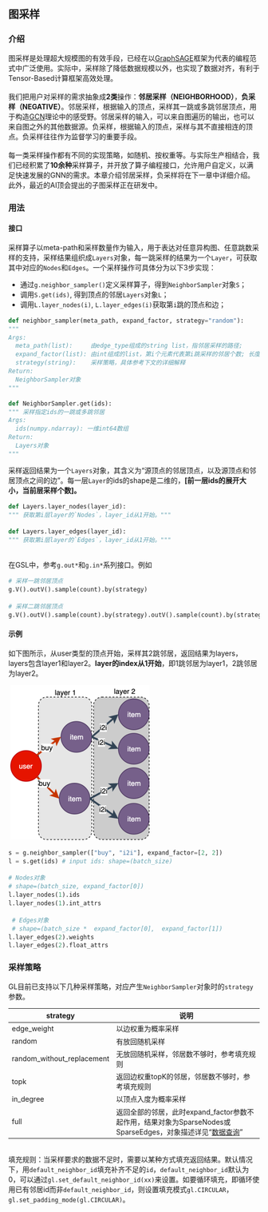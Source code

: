 ## 图采样

<a name="fOsGk"></a>
### 介绍
图采样是处理超大规模图的有效手段，已经在以[GraphSAGE](https://arxiv.org/abs/1706.02216)框架为代表的编程范式中广泛使用。实际中，采样除了降低数据规模以外，也实现了数据对齐，有利于Tensor-Based计算框架高效处理。<br />
<br />我们把用户对采样的需求抽象成**2类**操作：**邻居采样（NEIGHBORHOOD）**，**负采样（NEGATIVE）**。邻居采样，根据输入的顶点，采样其一跳或多跳邻居顶点，用于构造[GCN](https://arxiv.org/abs/1609.02907)理论中的感受野。邻居采样的输入，可以来自图遍历的输出，也可以来自图之外的其他数据源。负采样，根据输入的顶点，采样与其不直接相连的顶点。负采样往往作为监督学习的重要手段。<br />
<br />每一类采样操作都有不同的实现策略，如随机、按权重等。与实际生产相结合，我们已经积累了**10余种**采样算子，并开放了算子编程接口，允许用户自定义，以满足快速发展的GNN的需求。本章介绍邻居采样，负采样将在下一章中详细介绍。此外，最近的AI顶会提出的子图采样正在研发中。<br />

<a name="gvEnk"></a>
### 用法
<a name="OI8t6"></a>
#### 接口
采样算子以meta-path和采样数量作为输入，用于表达对任意异构图、任意跳数采样的支持，采样结果组织成`Layers`对象，每一跳采样的结果为一个`Layer`，可获取其中对应的`Nodes`和`Edges`。一个采样操作可具体分为以下3步实现：

- 通过`g.neighbor_sampler()`定义采样算子，得到`NeighborSampler`对象`S`；
- 调用`S.get(ids)`, 得到顶点的邻居`Layers`对象`L`；
- 调用`L.layer_nodes(i)`, `L.layer_edges(i)`获取第`i`跳的顶点和边；



```python
def neighbor_sampler(meta_path, expand_factor, strategy="random"):
"""
Args:
  meta_path(list):     由edge_type组成的string list，指邻居采样的路径;
  expand_factor(list): 由int组成的list，第i个元素代表第i跳采样的邻居个数; 长度必须与meta_path一致
  strategy(string):    采样策略，具体参考下文的详细解释
Return:
  NeighborSampler对象
"""
```

```python
def NeighborSampler.get(ids):
""" 采样指定ids的一跳或多跳邻居
Args:
  ids(numpy.ndarray): 一维int64数组
Return:
  Layers对象
"""
```

采样返回结果为一个`Layers`对象，其含义为“源顶点的邻居顶点，以及源顶点和邻居顶点之间的边”。每一层`Layer`的ids的shape是二维的，**[前一层ids的展开大小，当前层采样个数]。**

```python
def Layers.layer_nodes(layer_id):
""" 获取第i层layer的`Nodes`，layer_id从1开始。"""
    
def Layers.layer_edges(layer_id):
""" 获取第i层layer的`Edges`，layer_id从1开始。"""
```

<br />在GSL中，参考`g.out*`和`g.in*`系列接口。例如

```python
# 采样一跳邻居顶点
g.V().outV().sample(count).by(strategy)

# 采样二跳邻居顶点
g.V().outV().sample(count).by(strategy).outV().sample(count).by(strategy)
```


<a name="j0egY"></a>
#### 示例
如下图所示，从user类型的顶点开始，采样其2跳邻居，返回结果为layers，layers包含layer1和layer2。**layer的index从1开始**，即1跳邻居为layer1，2跳邻居为layer2。

​
![2-hop-sampling](../../images/2-hop-sampling.png)

```python
s = g.neighbor_sampler(["buy", "i2i"], expand_factor=[2, 2])
l = s.get(ids) # input ids: shape=(batch_size)

# Nodes对象
# shape=(batch_size, expand_factor[0])
l.layer_nodes(1).ids
l.layer_nodes(1).int_attrs

 # Edges对象
 # shape=(batch_size *  expand_factor[0],  expand_factor[1])
l.layer_edges(2).weights
l.layer_edges(2).float_attrs
```


<a name="UpHHt"></a>
### 采样策略
GL目前已支持以下几种采样策略，对应产生`NeighborSampler`对象时的`strategy`参数。

| **strategy** | **说明** |
| --- | --- |
| edge_weight | 以边权重为概率采样 |
| random | 有放回随机采样 |
| random_without_replacement | 无放回随机采样，邻居数不够时，参考填充规则 |
| topk | 返回边权重topK的邻居，邻居数不够时，参考填充规则 |
| in_degree | 以顶点入度为概率采样 |
| full | 返回全部的邻居，此时expand_factor参数不起作用，结果对象为SparseNodes或SparseEdges，对象描述详见“[数据查询](graph_query_cn.md#FPU74)” |


<br />填充规则：当采样要求的数据不足时，需要以某种方式填充返回结果。默认情况下，用`default_neighbor_id`填充补齐不足的`id`，`default_neighbor_id`默认为0，可以通过`gl.set_default_neighbor_id(xx)`来设置。如要循环填充，即循环使用已有邻居id而非`default_neighbor_id`，则设置填充模式`gl.CIRCULAR`，`gl.set_padding_mode(gl.CIRCULAR)`。


